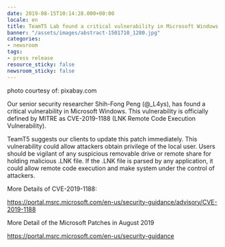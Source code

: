```yaml
---
date: 2019-08-15T10:14:28.000+00:00
locale: en
title: TeamT5 Lab found a critical vulnerability in Microsoft Windows
banner: "/assets/images/abstract-1501710_1280.jpg"
categories:
- newsroom
tags:
- press release
resource_sticky: false
newsroom_sticky: false
---
```


photo courtesy of: pixabay.com

Our senior security researcher Shih-Fong Peng (@_L4ys), has found a critical vulnerability in Microsoft Windows. This vulnerability is officially defined by MITRE as CVE-2019-1188 (LNK Remote Code Execution Vulnerability).

TeamT5 suggests our clients to update this patch immediately. This vulnerability could allow attackers obtain privilege of the local user. Users should be vigilant of any suspicious removable drive or remote share for holding malicious .LNK file. If the .LNK file is parsed by any application, it could allow remote code execution and make system under the control of attackers.

More Details of CVE-2019-1188:

https://portal.msrc.microsoft.com/en-us/security-guidance/advisory/CVE-2019-1188

More Detail of the Microsoft Patches in August 2019

https://portal.msrc.microsoft.com/en-us/security-guidance
